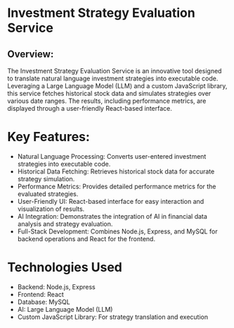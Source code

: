 # Investment Strategy Evaluation Service
## Overview:
The Investment Strategy Evaluation Service is an innovative tool designed to translate natural language investment strategies into executable code. Leveraging a Large Language Model (LLM) and a custom JavaScript library, this service fetches historical stock data and simulates strategies over various date ranges. The results, including performance metrics, are displayed through a user-friendly React-based interface.

# Key Features:
- Natural Language Processing: Converts user-entered investment strategies into executable code.
- Historical Data Fetching: Retrieves historical stock data for accurate strategy simulation.
- Performance Metrics: Provides detailed performance metrics for the evaluated strategies.
- User-Friendly UI: React-based interface for easy interaction and visualization of results.
- AI Integration: Demonstrates the integration of AI in financial data analysis and strategy evaluation.
- Full-Stack Development: Combines Node.js, Express, and MySQL for backend operations and React for the frontend.
# Technologies Used
- Backend: Node.js, Express
- Frontend: React
- Database: MySQL
- AI: Large Language Model (LLM)
- Custom JavaScript Library: For strategy translation and execution
